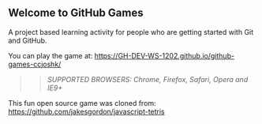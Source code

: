 ## Welcome to GitHub Games

A project based learning activity for people who are getting started with Git and GitHub.

You can play the game at: https://GH-DEV-WS-1202.github.io/github-games-ccjoshk/

>> _*SUPPORTED BROWSERS*: Chrome, Firefox, Safari, Opera and IE9+_

This fun open source game was cloned from: https://github.com/jakesgordon/javascript-tetris
